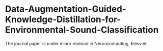 # Data-Augmentation-Guided-Knowledge-Distillation-for-Environmental-Sound-Classification

The journal paper is under minor revision in Neurocomputing, Elesvier 
